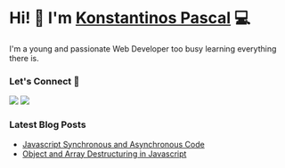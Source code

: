 # Hi! 👋 I'm [Konstantinos Pascal](https://konstapascal.dev) 💻

I'm a young and passionate Web Developer too busy learning everything there is.

### Let's Connect 🔗

[![](https://img.shields.io/badge/linkedin-%230077B5.svg?&style=for-the-badge&logo=linkedin&logoColor=white0e76a8)](https://www.linkedin.com/in/konstapascal)
[![](https://img.shields.io/badge/twitter-%230077B5.svg?&style=for-the-badge&logo=twitter&logoColor=white&color=00acee)](https://twitter.com/konstapascal)

### Latest Blog Posts

- [Javascript Synchronous and Asynchronous Code](https://konstapascal.dev/blog/javascript-synchronous-and-asynchronous-code)
- [Object and Array Destructuring in Javascript](https://konstapascal.dev/blog/object-and-array-destructuring-in-javascript)
